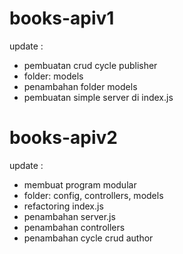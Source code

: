 # books-apiv1

update :
- pembuatan crud cycle publisher
- folder: models
- penambahan folder models
- pembuatan simple server di index.js

# books-apiv2

update :
- membuat program modular
- folder: config, controllers, models
- refactoring index.js
- penambahan server.js
- penambahan controllers
- penambahan cycle crud author
